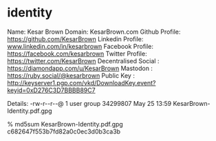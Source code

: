 # identity

Name: Kesar Brown
Domain: KesarBrown.com
Github Profile: https://github.com/KesarBrown
Linkedin Profile: www.linkedin.com/in/kesarbrown
Facebook Profile: https://facebook.com/kesarbrown
Twitter Profile: https://twitter.com/KesarBrown
Decentralised Social : https://diamondapp.com/u/KesarBrown
Mastodon : https://ruby.social/@kesarbrown
Public Key : http://keyserver1.pgp.com/vkd/DownloadKey.event?keyid=0xD276C3D7BBBB89C7 

Details:
-rw-r--r--@ 1 user group  34299807 May 25 13:59 KesarBrown-Identity.pdf.gpg

% md5sum KesarBrown-Identity.pdf.gpg
c682647f553b7fd82a0c0ec3d0b3ca3b
